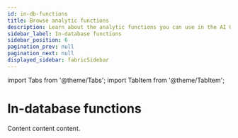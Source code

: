 ```yaml
---
id: in-db-functions
title: Browse analytic functions
description: Learn about the analytic functions you can use in the AI Unlimited Fabric Workload.
sidebar_label: In-database functions
sidebar_position: 6
pagination_prev: null
pagination_next: null
displayed_sidebar: fabricSidebar
---
```


import Tabs from '@theme/Tabs';
import TabItem from '@theme/TabItem';

# In-database functions

Content content content.

